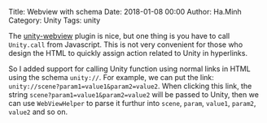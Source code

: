 Title: Webview with schema
Date: 2018-01-08 00:00
Author: Ha.Minh
Category: Unity
Tags: unity

The [unity-webview](https://github.com/gree/unity-webview) plugin is nice, but one thing is you have to call `Unity.call` from Javascript. This is not very convenient for those who design the HTML to quickly assign action related to Unity in hyperlinks.

So I added support for calling Unity function using normal links in HTML using the schema `unity://`. For example, we can put the link: `unity://scene?param1=value1&param2=value2`. When clicking this link, the string `scene?param1=value1&param2=value2` will be passed to Unity, then we can use `WebViewHelper` to parse it furthur into `scene`, `param`, `value1`, `param2`, `value2` and so on.

